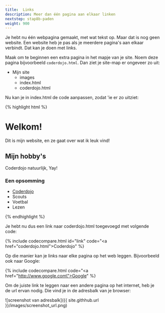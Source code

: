 ```yaml
---
title:  Links
description: Meer dan één pagina aan elkaar linken
nextstep: stap8b-paden
weight: 900
---
```

Je hebt nu één webpagina gemaakt, met wat tekst op. Maar dat is nog geen website. Een website heb je pas als je meerdere pagina's aan elkaar verbindt. Dat kan je doen met links.

Maak om te beginnen een extra pagina in het mapje van je site. Noem deze pagina bijvoorbeeld `coderdojo.html`. Dan ziet je site-map er ongeveer zo uit:
<ul class="folderlist">
    <li class="folder">Mijn site
        <ul>
            <li class="folder">images</li>
            <li class="file">index.html</li>
            <li class="file">coderdojo.html</li>
        </ul>
    </li>
</ul>

Nu kan je in index.html de code aanpassen, zodat 'ie er zo uitziet:


{% highlight html %}<!doctype html>
<html>
    <head>
    <title>Mijn allereerste webpagina</title>
    </head>
    <body>
        <h1>Welkom!</h1>
        <p>Dit is mijn website, en ze gaat over wat ik leuk vind!</p>
        <h2>Mijn hobby's</h2>
        <p>Coderdojo natuurlijk, Yay!</p>
        <h3>Een opsomming</h3>
        <ul>
            <li><a href="coderdojo.html">Coderdojo</a></li>
            <li>Scouts</li>
            <li>Voetbal</li>
            <li>Lezen</li>
        </ul>
    </body>
</html>{% endhighlight %}

Je hebt nu dus een link naar coderdojo.html toegevoegd met volgende code:

{% include codecompare.html id="link" code="<a href=\"coderdojo.html\">Coderdojo</a>" %}

Op die manier kan je links naar elke pagina op het web leggen. Bijvoorbeeld ook naar Google:

{% include codecompare.html code="<a href=\"http://www.google.com\">Google</a>" %}

Om de juiste link te leggen naar een andere pagina op het internet, heb je de url ervan nodig. Die vind je in de adresbalk van je browser:

![screenshot van adresbalk]({{ site.githhub.url }}/images/screenshot_url.png)
